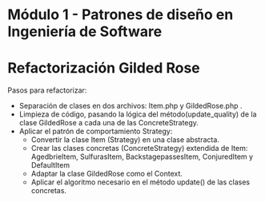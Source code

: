 # Módulo 1 - Patrones de diseño en Ingeniería de Software
# Refactorización Gilded Rose
Pasos para refactorizar:
- Separación de clases en dos archivos: Item.php y GildedRose.php .
- Limpieza de código, pasando la lógica del método(update_quality) de la clase GildedRose a cada una de las ConcreteStrategy.  
- Aplicar el patrón de comportamiento Strategy:
  - Convertir la clase Item (Strategy) en una clase abstracta.
  - Crear las clases concretas (ConcreteStrategy) extendida de Item: AgedbrieItem, SulfurasItem, BackstagepassesItem, ConjuredItem y DefaultItem
  - Adaptar la clase GildedRose como el Context.
  - Aplicar el algoritmo necesario en el método update() de las clases concretas.
